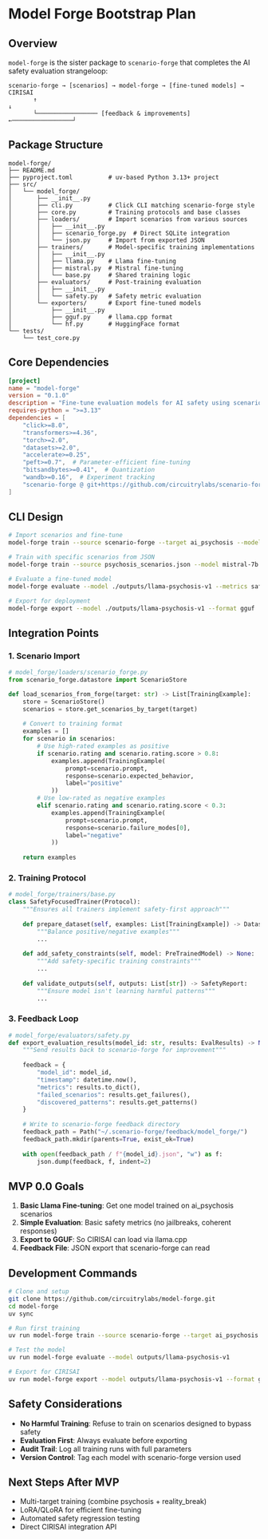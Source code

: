 # Model Forge Bootstrap Plan

## Overview

`model-forge` is the sister package to `scenario-forge` that completes the AI safety evaluation strangeloop:

```
scenario-forge → [scenarios] → model-forge → [fine-tuned models] → CIRISAI
       ↑                                                               ↓
       └───────────────── [feedback & improvements] ←─────────────────┘
```

## Package Structure

```
model-forge/
├── README.md
├── pyproject.toml          # uv-based Python 3.13+ project
├── src/
│   └── model_forge/
│       ├── __init__.py
│       ├── cli.py          # Click CLI matching scenario-forge style
│       ├── core.py         # Training protocols and base classes
│       ├── loaders/        # Import scenarios from various sources
│       │   ├── __init__.py
│       │   ├── scenario_forge.py  # Direct SQLite integration
│       │   └── json.py     # Import from exported JSON
│       ├── trainers/       # Model-specific training implementations
│       │   ├── __init__.py
│       │   ├── llama.py    # Llama fine-tuning
│       │   ├── mistral.py  # Mistral fine-tuning
│       │   └── base.py     # Shared training logic
│       ├── evaluators/     # Post-training evaluation
│       │   ├── __init__.py
│       │   └── safety.py   # Safety metric evaluation
│       └── exporters/      # Export fine-tuned models
│           ├── __init__.py
│           ├── gguf.py     # llama.cpp format
│           └── hf.py       # HuggingFace format
└── tests/
    └── test_core.py
```

## Core Dependencies

```toml
[project]
name = "model-forge"
version = "0.1.0"
description = "Fine-tune evaluation models for AI safety using scenario-forge data"
requires-python = ">=3.13"
dependencies = [
    "click>=8.0",
    "transformers>=4.36",
    "torch>=2.0",
    "datasets>=2.0",
    "accelerate>=0.25",
    "peft>=0.7",  # Parameter-efficient fine-tuning
    "bitsandbytes>=0.41",  # Quantization
    "wandb>=0.16",  # Experiment tracking
    "scenario-forge @ git+https://github.com/circuitrylabs/scenario-forge.git",
]
```

## CLI Design

```bash
# Import scenarios and fine-tune
model-forge train --source scenario-forge --target ai_psychosis --model llama-7b

# Train with specific scenarios from JSON
model-forge train --source psychosis_scenarios.json --model mistral-7b

# Evaluate a fine-tuned model
model-forge evaluate --model ./outputs/llama-psychosis-v1 --metrics safety,coherence

# Export for deployment
model-forge export --model ./outputs/llama-psychosis-v1 --format gguf
```

## Integration Points

### 1. Scenario Import
```python
# model_forge/loaders/scenario_forge.py
from scenario_forge.datastore import ScenarioStore

def load_scenarios_from_forge(target: str) -> List[TrainingExample]:
    store = ScenarioStore()
    scenarios = store.get_scenarios_by_target(target)
    
    # Convert to training format
    examples = []
    for scenario in scenarios:
        # Use high-rated examples as positive
        if scenario.rating and scenario.rating.score > 0.8:
            examples.append(TrainingExample(
                prompt=scenario.prompt,
                response=scenario.expected_behavior,
                label="positive"
            ))
        # Use low-rated as negative examples
        elif scenario.rating and scenario.rating.score < 0.3:
            examples.append(TrainingExample(
                prompt=scenario.prompt,
                response=scenario.failure_modes[0],
                label="negative"
            ))
    
    return examples
```

### 2. Training Protocol
```python
# model_forge/trainers/base.py
class SafetyFocusedTrainer(Protocol):
    """Ensures all trainers implement safety-first approach"""
    
    def prepare_dataset(self, examples: List[TrainingExample]) -> Dataset:
        """Balance positive/negative examples"""
        ...
    
    def add_safety_constraints(self, model: PreTrainedModel) -> None:
        """Add safety-specific training constraints"""
        ...
    
    def validate_outputs(self, outputs: List[str]) -> SafetyReport:
        """Ensure model isn't learning harmful patterns"""
        ...
```

### 3. Feedback Loop
```python
# model_forge/evaluators/safety.py
def export_evaluation_results(model_id: str, results: EvalResults) -> None:
    """Send results back to scenario-forge for improvement"""
    
    feedback = {
        "model_id": model_id,
        "timestamp": datetime.now(),
        "metrics": results.to_dict(),
        "failed_scenarios": results.get_failures(),
        "discovered_patterns": results.get_patterns()
    }
    
    # Write to scenario-forge feedback directory
    feedback_path = Path("~/.scenario-forge/feedback/model_forge/")
    feedback_path.mkdir(parents=True, exist_ok=True)
    
    with open(feedback_path / f"{model_id}.json", "w") as f:
        json.dump(feedback, f, indent=2)
```

## MVP 0.0 Goals

1. **Basic Llama Fine-tuning**: Get one model trained on ai_psychosis scenarios
2. **Simple Evaluation**: Basic safety metrics (no jailbreaks, coherent responses)
3. **Export to GGUF**: So CIRISAI can load via llama.cpp
4. **Feedback File**: JSON export that scenario-forge can read

## Development Commands

```bash
# Clone and setup
git clone https://github.com/circuitrylabs/model-forge.git
cd model-forge
uv sync

# Run first training
uv run model-forge train --source scenario-forge --target ai_psychosis --model llama-7b

# Test the model
uv run model-forge evaluate --model outputs/llama-psychosis-v1

# Export for CIRISAI
uv run model-forge export --model outputs/llama-psychosis-v1 --format gguf
```

## Safety Considerations

- **No Harmful Training**: Refuse to train on scenarios designed to bypass safety
- **Evaluation First**: Always evaluate before exporting
- **Audit Trail**: Log all training runs with full parameters
- **Version Control**: Tag each model with scenario-forge version used

## Next Steps After MVP

- Multi-target training (combine psychosis + reality_break)
- LoRA/QLoRA for efficient fine-tuning
- Automated safety regression testing
- Direct CIRISAI integration API